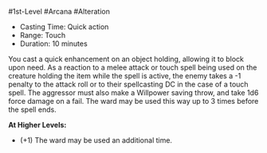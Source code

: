 #1st-Level #Arcana #Alteration
 
- Casting Time: Quick action
- Range: Touch
- Duration: 10 minutes

You cast a quick enhancement on an object holding, allowing it to block upon need. As a reaction to a melee attack or touch spell being used on the creature holding the item while the spell is active, the enemy takes a -1 penalty to the attack roll or to their spellcasting DC in the case of a touch spell.
The aggressor must also make a Willpower saving throw, and take 1d6 force damage on a fail.
The ward may be used this way up to 3 times before the spell ends.
 
**At Higher Levels:** 
* (+1) The ward may be used an additional time.